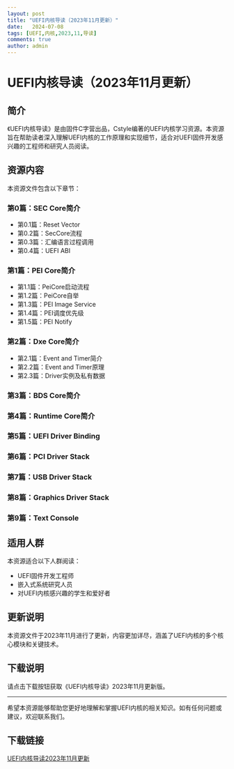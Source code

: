 ```yaml
---
layout: post
title: "UEFI内核导读（2023年11月更新）"
date:   2024-07-08
tags: [UEFI,内核,2023,11,导读]
comments: true
author: admin
---
```

# UEFI内核导读（2023年11月更新）

## 简介

《UEFI内核导读》是由固件C字营出品，Cstyle编著的UEFI内核学习资源。本资源旨在帮助读者深入理解UEFI内核的工作原理和实现细节，适合对UEFI固件开发感兴趣的工程师和研究人员阅读。

## 资源内容

本资源文件包含以下章节：

### 第0篇：SEC Core简介
- 第0.1篇：Reset Vector
- 第0.2篇：SecCore流程
- 第0.3篇：汇编语言过程调用
- 第0.4篇：UEFI ABI

### 第1篇：PEI Core简介
- 第1.1篇：PeiCore启动流程
- 第1.2篇：PeiCore自举
- 第1.3篇：PEI Image Service
- 第1.4篇：PEI调度优先级
- 第1.5篇：PEI Notify

### 第2篇：Dxe Core简介
- 第2.1篇：Event and Timer简介
- 第2.2篇：Event and Timer原理
- 第2.3篇：Driver实例及私有数据

### 第3篇：BDS Core简介

### 第4篇：Runtime Core简介

### 第5篇：UEFI Driver Binding

### 第6篇：PCI Driver Stack

### 第7篇：USB Driver Stack

### 第8篇：Graphics Driver Stack

### 第9篇：Text Console

## 适用人群

本资源适合以下人群阅读：
- UEFI固件开发工程师
- 嵌入式系统研究人员
- 对UEFI内核感兴趣的学生和爱好者

## 更新说明

本资源文件于2023年11月进行了更新，内容更加详尽，涵盖了UEFI内核的多个核心模块和关键技术。

## 下载说明

请点击下载按钮获取《UEFI内核导读》2023年11月更新版。

---

希望本资源能够帮助您更好地理解和掌握UEFI内核的相关知识。如有任何问题或建议，欢迎联系我们。

## 下载链接

[UEFI内核导读2023年11月更新](https://pan.quark.cn/s/df258f74b8d8)